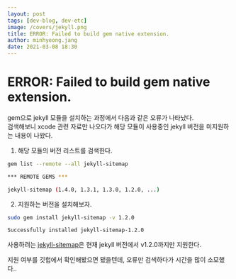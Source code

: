 ```yaml
---
layout: post
tags: [dev-blog, dev-etc]
image: /covers/jekyll.png
title: ERROR: Failed to build gem native extension.
author: minhyeong.jang
date: 2021-03-08 18:30
---
```


# ERROR: Failed to build gem native extension.

gem으로 jekyll 모듈을 설치하는 과정에서 다음과 같은 오류가 나타났다.  
검색해보니 xcode 관련 자료만 나오다가 해당 모듈이 사용중인 jekyll 버전을 미지원하는 내용이 나왔다.

1. 해당 모듈의 버전 리스트를 검색한다.

```bash
gem list --remote --all jekyll-sitemap

*** REMOTE GEMS ***

jekyll-sitemap (1.4.0, 1.3.1, 1.3.0, 1.2.0, ...)
```

2. 지원하는 버전을 설치해보자.

```bash
sudo gem install jekyll-sitemap -v 1.2.0

Successfully installed jekyll-sitemap-1.2.0
```

사용하려는 [jekyll-sitemap](https://github.com/jekyll/jekyll-sitemap)은 현재 jekyll 버전에서 v1.2.0까지만 지원한다.

지원 여부를 깃헙에서 확인해봤으면 됐을텐데, 오류만 검색하다가 시간을 많이 소모했다..
